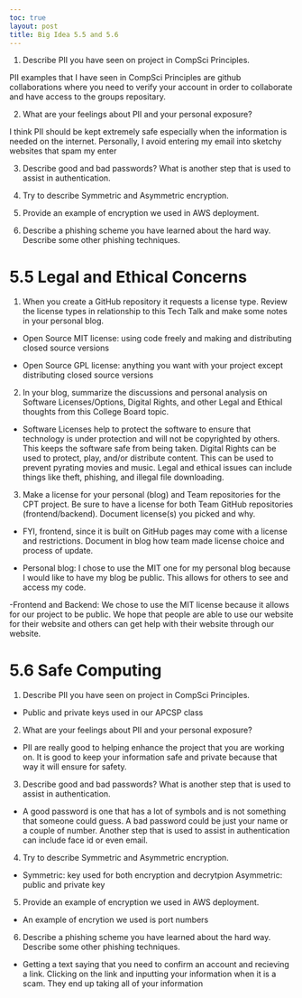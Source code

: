 ```yaml
---
toc: true
layout: post
title: Big Idea 5.5 and 5.6
---
```


1. Describe PII you have seen on project in CompSci Principles.

PII examples that I have seen in CompSci Principles are github collaborations where you need to verify your account in order to collaborate and have access to the groups repositary. 

2. What are your feelings about PII and your personal exposure?

I think PII should be kept extremely safe especially when the information is needed on the internet. Personally, I avoid entering my email into sketchy websites that spam my enter

3. Describe good and bad passwords? What is another step that is used to assist in authentication.

4. Try to describe Symmetric and Asymmetric encryption.

5. Provide an example of encryption we used in AWS deployment.

6. Describe a phishing scheme you have learned about the hard way. Describe some other phishing techniques.

# 5.5 Legal and Ethical Concerns

1. When you create a GitHub repository it requests a license type. Review the license types in relationship to this Tech Talk and make some notes in your personal blog.

- Open Source MIT license: using code freely and making and distributing closed source versions

- Open Source GPL license: anything you want with your project except distributing closed source versions

2. In your blog, summarize the discussions and personal analysis on Software Licenses/Options, Digital Rights, and other Legal and Ethical thoughts from this College Board topic.

- Software Licenses help to protect the software to ensure that technology is under protection and will not be copyrighted by others. This keeps the software safe from being taken. Digital Rights can be used to protect, play, and/or distribute content. This can be used to prevent pyrating movies and music. Legal and ethical issues can include things like theft, phishing, and illegal file downloading.

3. Make a license for your personal (blog) and Team repositories for the CPT project. Be sure to have a license for both Team GitHub repositories (frontend/backend). Document license(s) you picked and why. 

- FYI, frontend, since it is built on GitHub pages may come with a license and restrictions. Document in blog how team made license choice and process of update.

- Personal blog: I chose to use the MIT one for my personal blog because I would like to have my blog be public. This allows for others to see and access my code.

-Frontend and Backend: We chose to use the MIT license because it allows for our project to be public. We hope that people are able to use our website for their website and others can get help with their website through our website.

# 5.6 Safe Computing

1. Describe PII you have seen on project in CompSci Principles.

- Public and private keys used in our APCSP class

2. What are your feelings about PII and your personal exposure?

- PII are really good to helping enhance the project that you are working on. It is good to keep your information safe and private because that way it will ensure for safety.

3. Describe good and bad passwords? What is another step that is used to assist in authentication.

- A good password is one that has a lot of symbols and is not something that someone could guess. A bad password could be just your name or a couple of number. Another step that is used to assist in authentication can include face id or even email.

4. Try to describe Symmetric and Asymmetric encryption.

- Symmetric: key used for both encryption and decrytpion Asymmetric: public and private key

5. Provide an example of encryption we used in AWS deployment.

- An example of encrytion we used is port numbers

6. Describe a phishing scheme you have learned about the hard way. Describe some other phishing techniques.

- Getting a text saying that you need to confirm an account and recieving a link. Clicking on the link and inputting your information when it is a scam. They end up taking all of your information

